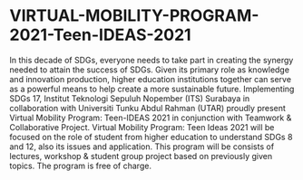 # VIRTUAL-MOBILITY-PROGRAM-2021-Teen-IDEAS-2021
In this decade of SDGs, everyone needs to take part in creating the synergy needed to attain the success of SDGs. Given its primary role as knowledge and innovation production, higher education institutions together can serve as a powerful means to help create a more sustainable future.  Implementing SDGs 17, Institut Teknologi Sepuluh Nopember (ITS) Surabaya in collaboration with Universiti Tunku Abdul Rahman (UTAR) proudly present Virtual Mobility Program: Teen-IDEAS 2021 in conjunction with Teamwork &amp; Collaborative Project. Virtual Mobility Program: Teen Ideas 2021 will be focused on the role of student from higher education to understand SDGs 8 and 12, also its issues and application. This program will be consists of lectures, workshop &amp; student group project based on previously given topics.  The program is free of charge.
